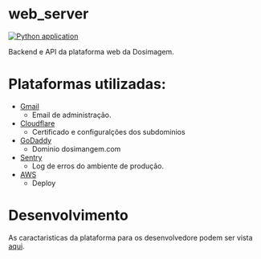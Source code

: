 # web_server

[![Python application](https://github.com/Dosimagem/web_server_backend/actions/workflows/CI.yml/badge.svg)](https://github.com/Dosimagem/web_server_backend/actions/workflows/CI.yml)

Backend e API da plataforma web da Dosimagem.

# Plataformas utilizadas:

- [Gmail](https://mail.google.com/)
  -  Email de administração.
- [Cloudflare](https://dash.cloudflare.com/)
  - Certificado e configuralções dos subdominios
- [GoDaddy](https://www.godaddy.com/pt-br)
  - Dominio dosimangem.com
- [Sentry](https://sentry.io/)
  - Log de erros do ambiente de produção.
- [AWS](https://aws.amazon.com/pt/)
  - Deploy

# Desenvolvimento

  As caractaristicas da plataforma para os desenvolvedore podem ser vista [aqui](CONTRIBUTING.md).
